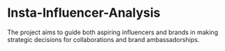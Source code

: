 # Insta-Influencer-Analysis
The project aims to guide both aspiring influencers and brands in making strategic decisions for collaborations and brand ambassadorships.
